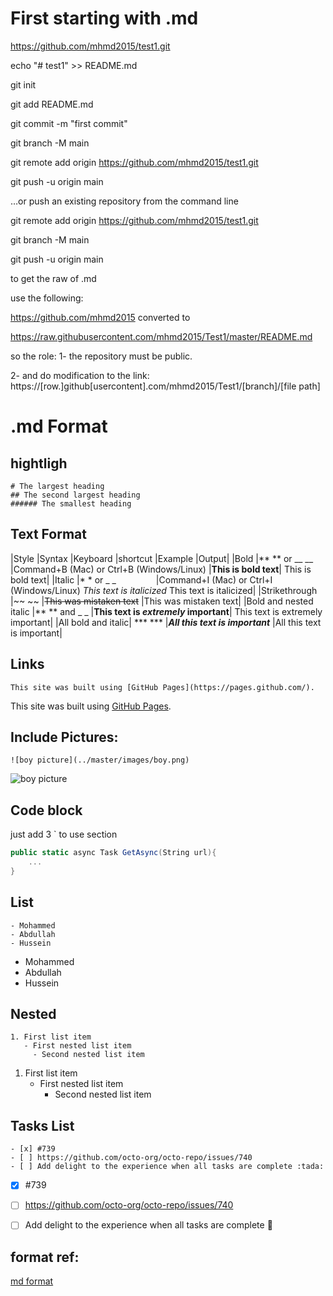 
# First starting with .md

https://github.com/mhmd2015/test1.git

echo "# test1" >> README.md

git init

git add README.md

git commit -m "first commit"

git branch -M main

git remote add origin https://github.com/mhmd2015/test1.git

git push -u origin main

…or push an existing repository from the command line

git remote add origin https://github.com/mhmd2015/test1.git

git branch -M main

git push -u origin main


to get the raw of .md

use the following:

https://github.com/mhmd2015
converted to

https://raw.githubusercontent.com/mhmd2015/Test1/master/README.md

so the role:
1- the repository must be public.

2- and do modification to the link:
https://[row.]github[usercontent].com/mhmd2015/Test1/[branch]/[file path]

# .md Format

## hightligh
```
# The largest heading
## The second largest heading
###### The smallest heading
```

## Text Format


|Style	|Syntax	|Keyboard |shortcut	|Example	|Output|
|Bold	|** ** or __ __	|Command+B (Mac) or Ctrl+B (Windows/Linux)	|**This is bold text**|	This is bold text|
|Italic	|* * or _ _     	|Command+I (Mac) or Ctrl+I (Windows/Linux)	*This text is italicized*	This text is italicized|
|Strikethrough	|~~ ~~		|~~This was mistaken text~~	|This was mistaken text|
|Bold and nested italic	|** ** and _ _		|**This text is _extremely_ important**|	This text is extremely important|
|All bold and italic|	*** ***		|***All this text is important***	|All this text is important|

## Links
```
This site was built using [GitHub Pages](https://pages.github.com/).
```
This site was built using [GitHub Pages](https://pages.github.com/).

## Include Pictures:
```
![boy picture](../master/images/boy.png)
```
![boy picture](../master/images/boy.png)



## Code block

just add 3 ` to use section <code></code>

``` C#
public static async Task GetAsync(String url){
    ...
}


```

## List

```
- Mohammed
- Abdullah
- Hussein

```
- Mohammed
- Abdullah
- Hussein

## Nested
```
1. First list item
   - First nested list item
     - Second nested list item
```
1. First list item
   - First nested list item
     - Second nested list item


## Tasks List
```
- [x] #739
- [ ] https://github.com/octo-org/octo-repo/issues/740
- [ ] Add delight to the experience when all tasks are complete :tada:
```
- [x] #739
- [ ] https://github.com/octo-org/octo-repo/issues/740
- [ ] Add delight to the experience when all tasks are complete :tada:


## format ref:

[md format](https://docs.github.com/en/get-started/writing-on-github/getting-started-with-writing-and-formatting-on-github/basic-writing-and-formatting-syntax)
